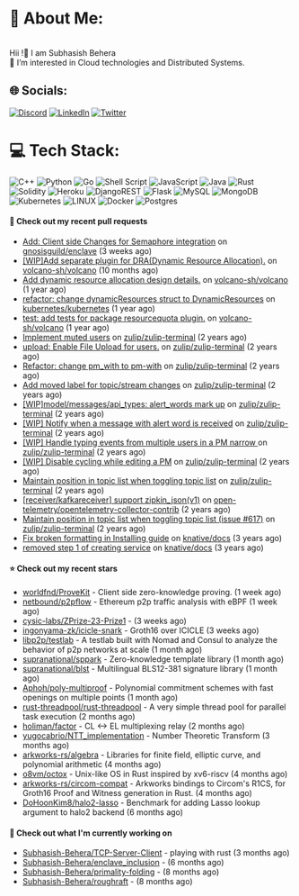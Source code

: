 # 💫 About Me:
<br>Hii !🤝 I am Subhasish Behera<br>🌱 I’m interested in Cloud technologies and Distributed Systems. <br>


## 🌐 Socials:
[![Discord](https://img.shields.io/badge/Discord-%237289DA.svg?logo=discord&logoColor=white)](https://discord.gg/kenny_007_) [![LinkedIn](https://img.shields.io/badge/LinkedIn-%230077B5.svg?logo=linkedin&logoColor=white)](https://www.linkedin.com/in/subhasish-b-605654224/) [![Twitter](https://img.shields.io/badge/Twitter-%231DA1F2.svg?logo=Twitter&logoColor=white)](https://twitter.com/thouartround) 

# 💻 Tech Stack:
![C++](https://img.shields.io/badge/c++-%2300599C.svg?style=for-the-badge&logo=c%2B%2B&logoColor=white) ![Python](https://img.shields.io/badge/python-3670A0?style=for-the-badge&logo=python&logoColor=ffdd54) ![Go](https://img.shields.io/badge/go-%2300ADD8.svg?style=for-the-badge&logo=go&logoColor=white) ![Shell Script](https://img.shields.io/badge/shell_script-%23121011.svg?style=for-the-badge&logo=gnu-bash&logoColor=white) ![JavaScript](https://img.shields.io/badge/javascript-%23323330.svg?style=for-the-badge&logo=javascript&logoColor=%23F7DF1E) ![Java](https://img.shields.io/badge/java-%23ED8B00.svg?style=for-the-badge&logo=java&logoColor=white) ![Rust](https://img.shields.io/badge/rust-%23000000.svg?style=for-the-badge&logo=rust&logoColor=white) ![Solidity](https://img.shields.io/badge/Solidity-%23363636.svg?style=for-the-badge&logo=solidity&logoColor=white)  ![Heroku](https://img.shields.io/badge/heroku-%23430098.svg?style=for-the-badge&logo=heroku&logoColor=white) ![DjangoREST](https://img.shields.io/badge/DJANGO-REST-ff1709?style=for-the-badge&logo=django&logoColor=white&color=ff1709&labelColor=gray) ![Flask](https://img.shields.io/badge/flask-%23000.svg?style=for-the-badge&logo=flask&logoColor=white) ![MySQL](https://img.shields.io/badge/mysql-%2300f.svg?style=for-the-badge&logo=mysql&logoColor=white) ![MongoDB](https://img.shields.io/badge/MongoDB-%234ea94b.svg?style=for-the-badge&logo=mongodb&logoColor=white) ![Kubernetes](https://img.shields.io/badge/kubernetes-%23326ce5.svg?style=for-the-badge&logo=kubernetes&logoColor=white) ![LINUX](https://img.shields.io/badge/Linux-FCC624?style=for-the-badge&logo=linux&logoColor=black) ![Docker](https://img.shields.io/badge/docker-%230db7ed.svg?style=for-the-badge&logo=docker&logoColor=white) ![Postgres](https://img.shields.io/badge/postgres-%23316192.svg?style=for-the-badge&logo=postgresql&logoColor=white) 

#### 🔨 Check out my recent pull requests

- [Add: Client side Changes for Semaphore integration](https://github.com/gnosisguild/enclave/pull/375) on [gnosisguild/enclave](https://github.com/gnosisguild/enclave) (3 weeks ago)
- [[WIP]Add separate plugin for DRA(Dynamic Resource Allocation).](https://github.com/volcano-sh/volcano/pull/3577) on [volcano-sh/volcano](https://github.com/volcano-sh/volcano) (10 months ago)
- [Add dynamic resource allocation design details.](https://github.com/volcano-sh/volcano/pull/3487) on [volcano-sh/volcano](https://github.com/volcano-sh/volcano) (1 year ago)
- [refactor: change dynamicResources struct to DynamicResources](https://github.com/kubernetes/kubernetes/pull/124269) on [kubernetes/kubernetes](https://github.com/kubernetes/kubernetes) (1 year ago)
- [test: add tests for package resourcequota plugin.](https://github.com/volcano-sh/volcano/pull/3320) on [volcano-sh/volcano](https://github.com/volcano-sh/volcano) (1 year ago)
- [Implement muted users](https://github.com/zulip/zulip-terminal/pull/1425) on [zulip/zulip-terminal](https://github.com/zulip/zulip-terminal) (2 years ago)
- [upload: Enable File Upload for users.](https://github.com/zulip/zulip-terminal/pull/1414) on [zulip/zulip-terminal](https://github.com/zulip/zulip-terminal) (2 years ago)
- [Refactor: change pm_with to pm-with](https://github.com/zulip/zulip-terminal/pull/1352) on [zulip/zulip-terminal](https://github.com/zulip/zulip-terminal) (2 years ago)
- [Add moved label for topic/stream changes](https://github.com/zulip/zulip-terminal/pull/1331) on [zulip/zulip-terminal](https://github.com/zulip/zulip-terminal) (2 years ago)
- [[WIP]model/messages/api_types: alert_words mark up](https://github.com/zulip/zulip-terminal/pull/1314) on [zulip/zulip-terminal](https://github.com/zulip/zulip-terminal) (2 years ago)
- [[WIP] Notify when a message with alert word is received](https://github.com/zulip/zulip-terminal/pull/1301) on [zulip/zulip-terminal](https://github.com/zulip/zulip-terminal) (2 years ago)
- [[WIP] Handle typing events from multiple users in a PM narrow ](https://github.com/zulip/zulip-terminal/pull/1291) on [zulip/zulip-terminal](https://github.com/zulip/zulip-terminal) (2 years ago)
- [[WIP] Disable cycling while editing a PM](https://github.com/zulip/zulip-terminal/pull/1280) on [zulip/zulip-terminal](https://github.com/zulip/zulip-terminal) (2 years ago)
- [Maintain position in topic list when toggling topic list](https://github.com/zulip/zulip-terminal/pull/1277) on [zulip/zulip-terminal](https://github.com/zulip/zulip-terminal) (2 years ago)
- [[receiver/kafkareceiver] support zipkin_json(v1)](https://github.com/open-telemetry/opentelemetry-collector-contrib/pull/17186) on [open-telemetry/opentelemetry-collector-contrib](https://github.com/open-telemetry/opentelemetry-collector-contrib) (2 years ago)
- [Maintain position in topic list when toggling topic list (issue #617)](https://github.com/zulip/zulip-terminal/pull/1275) on [zulip/zulip-terminal](https://github.com/zulip/zulip-terminal) (2 years ago)
- [Fix broken formatting in Installing guide](https://github.com/knative/docs/pull/4917) on [knative/docs](https://github.com/knative/docs) (3 years ago)
- [removed step 1 of creating service](https://github.com/knative/docs/pull/4914) on [knative/docs](https://github.com/knative/docs) (3 years ago)

#### ⭐ Check out my recent stars

- [worldfnd/ProveKit](https://github.com/worldfnd/ProveKit) - Client side zero-knowledge proving. (1 week ago)
- [netbound/p2pflow](https://github.com/netbound/p2pflow) - Ethereum p2p traffic analysis with eBPF (1 week ago)
- [cysic-labs/ZPrize-23-Prize1](https://github.com/cysic-labs/ZPrize-23-Prize1) -  (3 weeks ago)
- [ingonyama-zk/icicle-snark](https://github.com/ingonyama-zk/icicle-snark) - Groth16 over ICICLE (3 weeks ago)
- [libp2p/testlab](https://github.com/libp2p/testlab) - A testlab built with Nomad and Consul to analyze the behavior of p2p networks at scale (1 month ago)
- [supranational/sppark](https://github.com/supranational/sppark) - Zero-knowledge template library (1 month ago)
- [supranational/blst](https://github.com/supranational/blst) - Multilingual BLS12-381 signature library (1 month ago)
- [Aphoh/poly-multiproof](https://github.com/Aphoh/poly-multiproof) - Polynomial commitment schemes with fast openings on multiple points (1 month ago)
- [rust-threadpool/rust-threadpool](https://github.com/rust-threadpool/rust-threadpool) - A very simple thread pool for parallel task execution (2 months ago)
- [holiman/factor](https://github.com/holiman/factor) - CL &lt;-&gt; EL multiplexing relay (2 months ago)
- [yugocabrio/NTT_implementation](https://github.com/yugocabrio/NTT_implementation) - Number Theoretic Transform (3 months ago)
- [arkworks-rs/algebra](https://github.com/arkworks-rs/algebra) - Libraries for finite field, elliptic curve, and polynomial arithmetic (4 months ago)
- [o8vm/octox](https://github.com/o8vm/octox) - Unix-like OS in Rust inspired by xv6-riscv (4 months ago)
- [arkworks-rs/circom-compat](https://github.com/arkworks-rs/circom-compat) - Arkworks bindings to Circom&#39;s R1CS, for Groth16 Proof and Witness generation in Rust. (4 months ago)
- [DoHoonKim8/halo2-lasso](https://github.com/DoHoonKim8/halo2-lasso) - Benchmark for adding Lasso lookup argument to halo2 backend (6 months ago)

#### 👷 Check out what I'm currently working on

- [Subhasish-Behera/TCP-Server-Client](https://github.com/Subhasish-Behera/TCP-Server-Client) - playing with rust (3 months ago)
- [Subhasish-Behera/enclave_inclusion](https://github.com/Subhasish-Behera/enclave_inclusion) -  (6 months ago)
- [Subhasish-Behera/primality-folding](https://github.com/Subhasish-Behera/primality-folding) -  (8 months ago)
- [Subhasish-Behera/roughraft](https://github.com/Subhasish-Behera/roughraft) -  (8 months ago)

